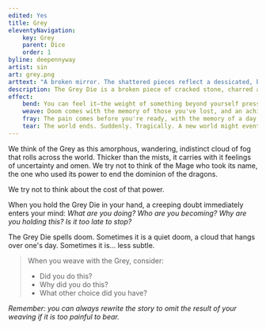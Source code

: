 ```yaml
---
edited: Yes
title: Grey
eleventyNavigation:
    key: Grey
    parent: Dice
    order: 1
byline: deepennyway
artist: sin
art: grey.png
arttext: "A broken mirror. The shattered pieces reflect a dessicated, barren wasteland containing only a single dead plant under a Grey sky." 
description: The Grey Die is a broken piece of cracked stone, charred and pitted and cold. It calls to mind memories of a place that was destroyed, and of those who were lost in the rubble.
effect:
    bend: You can feel it—the weight of something beyond yourself pressing in, affecting the world around you, tilting things ever so slightly in your favor, falling out of balance. Maybe nothing happened. Maybe it just hasn't happened *yet*. 
    weave: Doom comes with the memory of those you've lost, and an aching need to protect those who are still here. Those around you can feel it, the gloom in your eyes that drives you to action. 
    fray: The pain comes before you're ready, with the memory of a day of profound sorrow. In the wake of your remembered grief, the task before you... arranges itself to completion. You are left to deal with the consequences, without any memory of how they occurred. Did you do this? Or was it done on your behalf? 
    tear: The world ends. Suddenly. Tragically. A new world might eventually rise in its place, but everything you cared about is gone—forever. [#Lexi: Adding the em dash to the start of bend and the end of tear, I think, REALLY makes it hit harder. 😰]
---
```


We think of the Grey as this amorphous, wandering, indistinct cloud of fog that rolls across the world. Thicker than the mists, it carries with it feelings of uncertainty and omen. We try not to think of the Mage who took its name, the one who used its power to end the dominion of the dragons.

We try not to think about the cost of that power.

When you hold the Grey Die in your hand, a creeping doubt immediately enters your mind: *What are you doing? Who are you becoming? Why are you holding this? Is it too late to stop?*

The Grey Die spells doom. Sometimes it is a quiet doom, a cloud that hangs over one's day. Sometimes it is... less subtle.

> When you weave with the Grey, consider:
> - Did you do this?
> - Why did you do this?
> - What other choice did you have?

*Remember: you can always rewrite the story to omit the result of your weaving if it is too painful to bear.*
